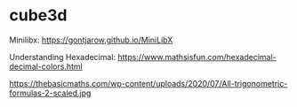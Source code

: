 # cube3d
Minilibx:
https://gontjarow.github.io/MiniLibX

 Understanding Hexadecimal:
 https://www.mathsisfun.com/hexadecimal-decimal-colors.html
 
 https://thebasicmaths.com/wp-content/uploads/2020/07/All-trigonometric-formulas-2-scaled.jpg
